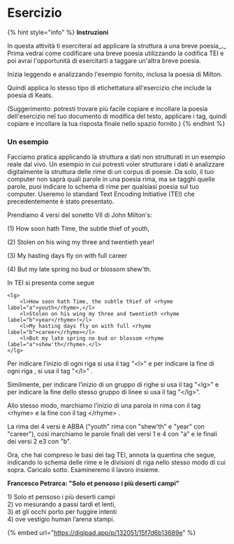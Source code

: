 # Esercizio

{% hint style="info" %}
**Instruzioni**

In questa attività ti eserciterai ad applicare la struttura a una breve poesia_**.**_ Prima vedrai come codificare una breve poesia utilizzando la codifica TEI e poi avrai l'opportunità di esercitarti a taggare un'altra breve poesia.

Inizia leggendo e analizzando l'esempio fornito, inclusa la poesia di Milton.

Quindi applica lo stesso tipo di etichettatura all'esercizio che include la poesia di Keats.

(Suggerimento: potresti trovare più facile copiare e incollare la poesia dell'esercizio nel tuo documento di modifica del testo, applicare i tag, quindi copiare e incollare la tua risposta finale nello spazio fornito.)
{% endhint %}

### Un esempio&#x20;

Facciamo pratica applicando la struttura a dati non strutturati in un esempio reale dal vivo. Un esempio in cui potresti voler strutturare i dati è analizzare digitalmente la struttura delle rime di un corpus di poesie. Da solo, il tuo computer non saprà quali parole in una poesia rima, ma se tagghi quelle parole, puoi indicare lo schema di rime per qualsiasi poesia sul tuo computer. Useremo lo standard Text Encoding Initiative (TEI) che precedentemente è stato presentato.

Prendiamo 4 versi del sonetto VII di John Milton's:

(1) How soon hath Time, the subtle thief of youth,&#x20;

(2) Stolen on his wing my three and twentieth year!&#x20;

(3) My hasting days fly on with full career&#x20;

(4) But my late spring no bud or blossom shew'th.

In TEI si presenta come segue

```
<lg>
    <l>How soon hath Time, the subtle thief of <rhyme label="a">youth</rhyme>,</l>
    <l>Stolen on his wing my three and twentieth <rhyme label="b">year</rhyme>!</l>
    <l>My hasting days fly on with full <rhyme label="b">career</rhyme></l>
    <l>But my late spring no bud or blossom <rhyme label="a">shew'th</rhyme>.</l>
</lg>
```

Per indicare l’inizio di ogni riga  si usa il tag  "\<l>" e per indicare la fine di ogni riga , si usa il tag "\</l>" .

Similmente, per  indicare l’inizio di un gruppo di righe si usa  il tag  "\<lg>" e per indicare la fine dello stesso gruppo di linee si usa il tag  "\</lg>".

Allo stesso modo, marchiamo l’inizio di una parola in rima con il tag \<rhyme> e la fine con il tag \</rhyme> .

La rima dei 4 versi è ABBA ("youth" rima con  "shew'th" e "year" con "career"), così marchiamo le parole finali dei versi  1 e 4 con "a"  e le finali dei versi  2 e3 con  "b".&#x20;

Ora, che hai compreso le basi dei tag TEI, annota la  quantina che segue, indicando lo schema delle rime e le divisioni di riga nello stesso modo di cui sopra. Caricalo sotto. Esamineremo il lavoro insieme.

**Francesco Petrarca: "Solo et pensoso i più deserti campi"**

1\) Solo et pensoso i più deserti campi\
2\) vo mesurando a passi tardi et lenti,\
3\) et gli occhi porto per fuggire intenti\
4\) ove vestigio human l’arena stampi.

{% embed url="https://digipad.app/p/132051/15f7d6b13689e" %}
